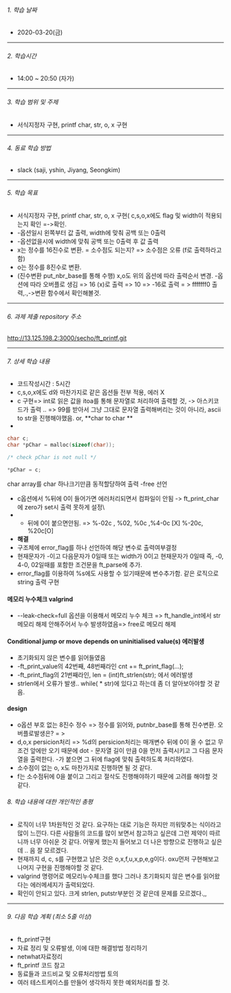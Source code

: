 ###### 1. 학습 날짜

- 2020-03-20(금)

---

###### 2. 학습시간

- 14:00 ~ 20:50 (자가)

---

###### 3. 학습 범위 및 주제

- 서식지정자 구현, printf char, str, o, x 구현
---

###### 4. 동료 학습 방법 

- slack (saji, yshin, Jiyang, Seongkim)

---

###### 5. 학습 목표 

-  서식지정자 구현, printf char, str, o, x 구현( c,s,o,x에도 flag 및 width이 적용되는지 확인 =->확인.
-  -옵션일시 왼쪽부터 값 출력, width에 맞춰 공백 또는 0출력
-  -옵션없을시에 width에 맞춰 공백 또는 0출력 후 값 출력
-  x는 정수를 16진수로 변환. = 소수점도 되는지? => 소수점은 오류 (f로 출력하라고함)
-  o는 정수를 8진수로 변환.
-  (진수변환 put_nbr_base를 통해 수행) x,o도 위의 옵션에 따라 출력순서 변경. -옵션에 따라 오버플로 생김
 => 16 (x)로 출력 => 10
 => -16로 출력 = > fffffff0 출력,.,->변환 함수에서 확인해볼것.
	
---

###### 6. 과제 제출 repository 주소

http://13.125.198.2:3000/secho/ft_printf.git

---

###### 7. 상세 학습 내용

- 코드작성시간 : 5시간 
- c,s,o,x에도 d와 마찬가지로 같은 옵션들 전부 적용, 에러 X
- c 구현=> int로 읽은 값을 itoa를 통해 문자열로 처리하여 출력할 것, -> 아스키코드가 출력 .. => 99를 받아서 그냥 그대로 문자열 출력해버리는 것이 아니라, ascii to str을 진행해야했음. or, **char to char ** 
- 

```c
char c;
char *pChar = malloc(sizeof(char));

/* check pChar is not null */

*pChar = c;
```
char array를 char 하나크기만큼 동적할당하여 출력 -free 선언

- c옵션에서 %뒤에 0이 들어가면 에러처리되면서 컴파일이 안됨 -> ft_print_char에 zero가 set시 출력 못하게 설정\
- - 뒤에 0이 붙으면안됨. => %-02c , %02, %0c ,%4-0c [X]       %-20c, %20c[O]  
- **해결** 
- 구조체에 error_flag를 하나 선언하여 해당 변수로 출력여부결정
- 현재문자가 -이고 다음문자가 0일때 또는 width가 0이고 현재문자가 0일때 즉, -0, 4-0, 02일때를 포함한 조건문을 ft_parse에 추가.
- error_flag를 이용하여 %s에도 사용할 수 있기때문에 변수추가함. 같은 로직으로 string 출력 구현
#### 메모리 누수체크 valgrind
- --leak-check=full 옵션을 이용해서 메모리 누수 체크 => ft_handle_int에서 str 메모리 해제 안해주어서 누수 발생하였음=> free로 메모리 해제
#### Conditional jump or move depends on uninitialised value(s) 에러발생
- 초기화되지 않은 변수를 읽어들였음 
- -ft_print_value의 42번째, 48번째라인 cnt += ft_print_flag(...);
- -ft_print_flag의 21번째라인, len = (int)ft_strlen(str); 에서 에러발생
- strlen에서 오류가 발생.. while( * str)에 있다고 하는데 좀 더 알아보아야할 것 같음.


#### design
- o옵션 부호 없는 8진수 정수 => 정수를 읽어와, putnbr_base를 통해 진수변환. 오버플로발생은? = >
- d,o,x persicion처리 => %d의 persicion처리는 매개변수 뒤에 0이 올 수 없고 무조건 앞에만 오기 때문에 dot - 문자열 길이 만큼 0을 먼저 출력시키고 그 다음 문자열을 출력한다. -가 붙으면 그 뒤에 flag에 맞춰 출력하도록 처리하였다.
- 소수점이 없는 o, x도 마찬가지로 진행하면 될 것 같다.
- f는 소수점뒤에 0을 붙이고 그리고 절삭도 진행해야하기 때문에 고려를 해야할 것 같다.
###### 8. 학습 내용에 대한 개인적인 총평

- 로직이 너무 1차원적인 것 같다. 요구하는 대로 기능은 하지만 끼워맞추는 식이라고 많이 느낀다. 다른 사람들의 코드를 많이 보면서 참고하고 싶은데 그런 제약이 따르니까 너무 아쉬운 것 같다. 어떻게 했는지 들어보고 더 나은 방향으로 진행하고 싶은데 .. 음 잘 모르겠다.
- 현재까지 d, c, s를 구현했고 남은 것은 o,x,f,u,x,p,e,g이다. oxu먼저 구현해보고 나머지 구현을 진행해야할 것 같다.
- valgrind 명령어로 메모리누수체크를 했다 그러나 초기화되지 않은 변수를 읽어왔다는 에러메세지가 출력되었다.
- 확인이 안되고 있다. 크게 strlen, putstr부분인 것 같은데 문제를 모르겠다.,,
---

###### 9. 다음 학습 계획 (최소 5줄 이상)

- ft_printf구현
- 자료 정리 및 오류발생, 이에 대한 해결방법 정리하기
- netwhat자료정리
- ft_printf 코드 참고
- 동료들과 코드비교 및 오류처리방법 토의
- 여러 테스트케이스를 만들어 생각하지 못한 예외처리를 할 것.